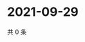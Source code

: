 # 2021-09-29

共 0 条

<!-- BEGIN -->
<!-- 最后更新时间 Wed Sep 29 2021 10:30:29 GMT+0800 (China Standard Time) -->

<!-- END -->

